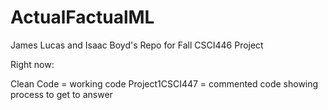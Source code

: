 # ActualFactualML
James Lucas and Isaac Boyd's Repo for Fall CSCI446 Project

Right now:

Clean Code = working code
Project1CSCI447 = commented code showing process to get to answer
